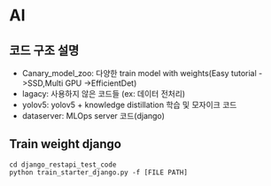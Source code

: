 # AI

## 코드 구조 설명
- Canary_model_zoo: 다양한 train model with weights(Easy tutorial ->SSD,Multi GPU ->EfficientDet)
- lagacy: 사용하지 않은 코드들 (ex: 데이터 전처리)
- yolov5: yolov5 + knowledge distillation 학습 및 모자이크 코드
- dataserver: MLOps server 코드(django)

## Train weight django

```
cd django_restapi_test_code
python train_starter_django.py -f [FILE PATH]
```
